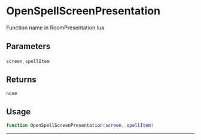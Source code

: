 # OpenSpellScreenPresentation
Function name in RoomPresentation.lua
## Parameters
`screen`, `spellItem`
## Returns
`none`
## Usage
```lua
function OpenSpellScreenPresentation(screen, spellItem)
```
---
